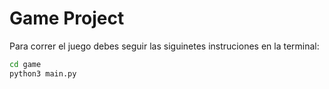 # Game Project

Para correr el juego debes seguir las siguinetes instruciones en la terminal:

```sh 
cd game
python3 main.py 
```


